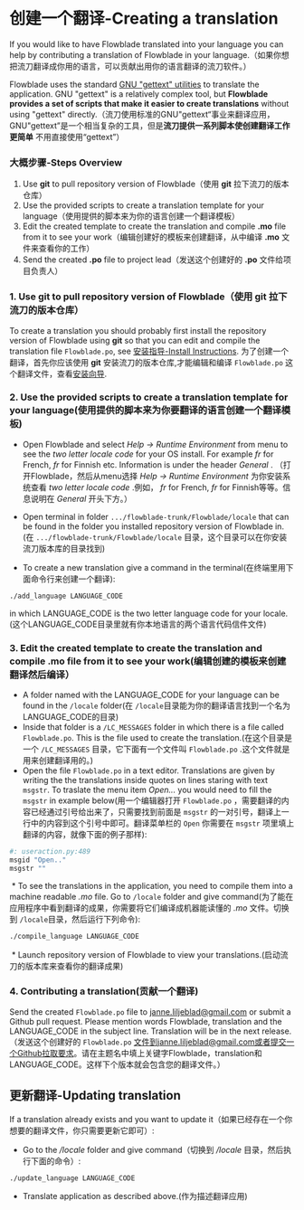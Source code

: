 # 创建一个翻译-Creating a translation

If you would like to have Flowblade translated into your language you can help by contributing a translation of Flowblade in your language.（如果你想把流刀翻译成你用的语言，可以贡献出用你的语言翻译的流刀软件。）

Flowblade uses the standard [GNU "gettext" utilities](http://www.gnu.org/software/gettext/manual/gettext.html) to translate the application. GNU "gettext" is a relatively complex tool, but **Flowblade provides a set of scripts that make it easier to create translations** without using "gettext" directly.（流刀使用标准的GNU"gettext“事业来翻译应用，GNU"gettext”是一个相当复杂的工具，但是**流刀提供一系列脚本使创建翻译工作更简单** 不用直接使用“gettext”）

### 大概步骤-Steps Overview
1. Use **git** to pull repository version of Flowblade（使用 **git** 拉下流刀的版本仓库）
2. Use the provided scripts to create a translation template for your language（使用提供的脚本来为你的语言创建一个翻译模板）
3. Edit the created template to create the translation and compile **.mo** file from it to see your work（编辑创建好的模板来创建翻译，从中编译 **.mo** 文件来查看你的工作）
4. Send the created **.po** file to project lead（发送这个创建好的 **.po** 文件给项目负责人）

### 1. Use **git** to pull repository version of Flowblade（使用 **git** 拉下流刀的版本仓库）

To create a translation you should probably first install the repository version of Flowblade using **git** so that you can edit and compile the translation file ``Flowblade.po``, see [安装指导-Install Instructions](https://github.com/jliljebl/flowblade/blob/master/flowblade-trunk/docs/INSTALLING.md).
为了创建一个翻译，首先你应该使用 **git** 安装流刀的版本仓库,才能编辑和编译 ``Flowblade.po`` 这个翻译文件，查看[安装向导](https://github.com/wzba/flowblade/blob/master/flowblade-trunk/docs/INSTALLING.md).

### 2. Use the provided scripts to create a translation template for your language(使用提供的脚本来为你要翻译的语言创建一个翻译模板)
* Open Flowblade and select *Help -> Runtime Environment* from menu to see the *two letter locale code* for your OS install. For example *fr* for French, *fr* for Finnish etc. Information is under the header *General* . （打开Flowblade，然后从menu选择 *Help -> Runtime Environment* 为你安装系统查看 *two letter locale code* .例如， *fr* for French, *fr* for Finnish等等。信息说明在 *General* 开头下方。）  
* Open terminal in folder ``.../flowblade-trunk/Flowblade/locale`` that can be found in the folder you installed repository version of Flowblade in.(在 ``.../flowblade-trunk/Flowblade/locale`` 目录，这个目录可以在你安装流刀版本库的目录找到)  
  
 * To create a new translation give a command in the terminal(在终端里用下面命令行来创建一个翻译):
```bash
./add_language LANGUAGE_CODE
```
 in which LANGUAGE_CODE is the two letter language code for your locale.(这个LANGUAGE_CODE目录里就有你本地语言的两个语言代码信件文件)
  
### 3. Edit the created template to create the translation and compile **.mo** file from it to see your work(编辑创建的模板来创建翻译然后编译） ###

* A folder named with the LANGUAGE_CODE for your language can be found in the ``/locale`` folder(在 ``/locale``目录能为你的翻译语言找到一个名为LANGUAGE_CODE的目录)
 * Inside that folder is a ``/LC_MESSAGES`` folder in which there is a file called ``Flowblade.po``. This is the file used to create the translation.(在这个目录是一个 ``/LC_MESSAGES`` 目录，它下面有一个文件叫 ``Flowblade.po`` .这个文件就是用来创建翻译用的。)
 * Open the file ``Flowblade.po`` in a text editor. Translations are given by writing the the translations inside quotes on lines staring with text ``msgstr``. To traslate the menu item *Open...* you would need to fill the ``msgstr`` in example below(用一个编辑器打开 ``Flowblade.po`` ，需要翻译的内容已经通过引号给出来了，只需要找到前面是 ``msgstr`` 的一对引号，翻译上一行中的内容到这个引号中即可。翻译菜单栏的 ``Open`` 你需要在 ``msgstr`` 项里填上翻译的内容，就像下面的例子那样):
```bash
#: useraction.py:489
msgid "Open.."
msgstr ""
```
  * To see the translations in the application, you need to compile them into a machine readable *.mo* file. Go to ``/locale`` folder and give command(为了能在应用程序中看到翻译的成果，你需要将它们编译成机器能读懂的 *.mo* 文件。切换到 ``/locale``目录，然后运行下列命令):
```bash
./compile_language LANGUAGE_CODE
```
  * Launch repository version of Flowblade to view your translations.(启动流刀的版本库来查看你的翻译成果)



### 4. Contributing a translation(贡献一个翻译)
Send the created ``Flowblade.po`` file to janne.liljeblad@gmail.com or submit a Github pull request. Please mention words Flowblade, translation and the LANGUAGE_CODE in the subject line. Translation will be in the next release.（发送这个创建好的 ``Flowblade.po`` 文件到janne.liljeblad@gmail.com或者提交一个Github拉取要求。请在主题名中填上关键字Flowblade，translation和LANGUAGE_CODE。这样下个版本就会包含您的翻译文件。）


## 更新翻译-Updating translation ##
If a translation already exists and you want to update it（如果已经存在一个你想要的翻译文件，你只需要更新它即可）:

 * Go to the */locale* folder and give command（切换到 */locale* 目录，然后执行下面的命令）:
```bash
./update_language LANGUAGE_CODE
```
 * Translate application as described above.(作为描述翻译应用)
